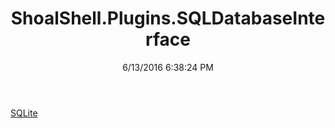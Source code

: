 ﻿---
title: ShoalShell.Plugins.SQLDatabaseInterface
date: 6/13/2016 6:38:24 PM
---

[SQLite](T-ShoalShell.Plugins.SQLDatabaseInterface.SQLite.html)
